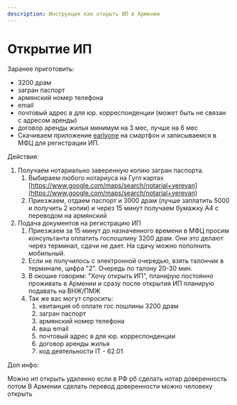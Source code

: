 ```yaml
---
description: Инструкция как открыть ИП в Армении
---
```


# Открытие ИП

Заранее приготовить:

* 3200 драм
* загран паспорт
* армянский номер телефона
* email
* почтовый адрес в для юр. корреспонденции (может быть не связан с адресом аренды)
* договор аренды жилья минимум на 3 мес, лучше на 6 мес
* Скачиваем приложение [earlyone](https://earlyone.com/mobile-application-ru/) на смартфон и записываемся в МФЦ для регистрации ИП.

Действия:

1. Получаем нотариально заверенную копию загран паспорта.
   1. Выбираем любого нотариуса на Гугл картах [https://www.google.com/maps/search/notarial+yerevan](https://www.google.com/maps/search/notarial+yerevan)
   2. Приезжаем, отдаем паспорт и 3000 драм (лучше заплатить 5000 и получить 2 копии) и через 15 минут получаем бумажку А4 с переводом на армянский
2. Подача документов на регистрацию ИП
   1. Приезжаем за 15 минут до назначенного времени в МФЦ просим консультанта оплатить госпошлину 3200 драм. Они это делают через терминал, сдачи не дает. На сдачу можно пополнить мобильный.
   2. Если не получилось с электронной очередью, взять талончик в терминале, цифра  "2". Очередь по талону 20-30 мин.
   3. В окошке говорим: "Хочу открыть ИП", планирую постоянно проживать в Армении и сразу после открытия ИП планирую подавать на ВНЖ/ПМЖ
   4. Так же вас могут спросить:
      1. квитанция об оплате гос пошлины 3200 драм
      2. загран паспорт
      3. армянский номер телефона
      4. ваш email
      5. почтовый адрес в для юр. корреспонденции
      6. договор аренды жилья
      7. код деятельности IT - 62.01

Доп инфо:

Можно ип открыть удаленно если в РФ рб сделать нотар доверенность потом В Армении сделать перевод доверенности можно человеку открыть

